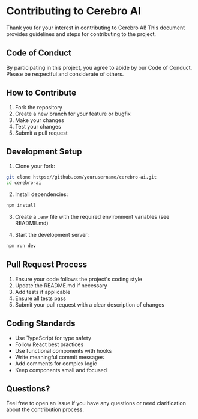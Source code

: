 # Contributing to Cerebro AI

Thank you for your interest in contributing to Cerebro AI! This document provides guidelines and steps for contributing to the project.

## Code of Conduct

By participating in this project, you agree to abide by our Code of Conduct. Please be respectful and considerate of others.

## How to Contribute

1. Fork the repository
2. Create a new branch for your feature or bugfix
3. Make your changes
4. Test your changes
5. Submit a pull request

## Development Setup

1. Clone your fork:
```bash
git clone https://github.com/yourusername/cerebro-ai.git
cd cerebro-ai
```

2. Install dependencies:
```bash
npm install
```

3. Create a `.env` file with the required environment variables (see README.md)

4. Start the development server:
```bash
npm run dev
```

## Pull Request Process

1. Ensure your code follows the project's coding style
2. Update the README.md if necessary
3. Add tests if applicable
4. Ensure all tests pass
5. Submit your pull request with a clear description of changes

## Coding Standards

- Use TypeScript for type safety
- Follow React best practices
- Use functional components with hooks
- Write meaningful commit messages
- Add comments for complex logic
- Keep components small and focused

## Questions?

Feel free to open an issue if you have any questions or need clarification about the contribution process. 
